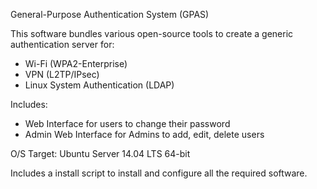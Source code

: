 General-Purpose Authentication System (GPAS)

This software bundles various open-source tools to create a generic authentication server for:

* Wi-Fi (WPA2-Enterprise)
* VPN (L2TP/IPsec)
* Linux System Authentication (LDAP)

Includes:

* Web Interface for users to change their password
* Admin Web Interface for Admins to add, edit, delete users

O/S Target: Ubuntu Server 14.04 LTS 64-bit

Includes a install script to install and configure all the required software.

